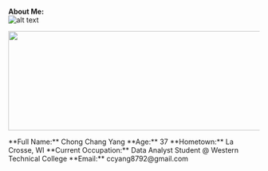 **About Me:**    
![alt text](https://avatars.githubusercontent.com/u/194128618?s=400&u=e8152c1efbb3906f3d196bc314d408ffbb722b3d&v=4)    
<p align="center">
  <img width="600" height="200" src="https://avatars.githubusercontent.com/u/194128618?s=400&u=e8152c1efbb3906f3d196bc314d408ffbb722b3d&v=4">
</p>
**Full Name:**  Chong Chang Yang    
**Age:**  37    
**Hometown:**  La Crosse, WI    
**Current Occupation:**  Data Analyst Student @ Western Technical College    
**Email:**  ccyang8792@gmail.com
